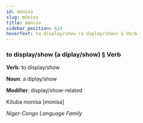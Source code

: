 ```yaml
---
id: möniso
slug: möniso
title: möniso
sidebar_position: 624
hoverText: to display/show (a diplay/show) § Verb
---
```


### to display/show (a diplay/show) § Verb

**Verb**: to display/show

**Noun**: a diplay/show

**Modifier**: display/show-related

Kituba monisa [monisa]

*Niger-Congo Language Family*